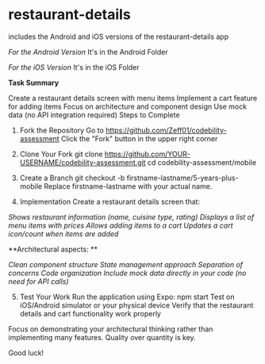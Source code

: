# restaurant-details

includes the Android and iOS versions of the restaurant-details app

*For the Android Version*
It's in the Android Folder

*For the iOS Version*
It's in the iOS Folder

<b>Task Summary</b>

Create a restaurant details screen with menu items
Implement a cart feature for adding items
Focus on architecture and component design
Use mock data (no API integration required)
Steps to Complete
1. Fork the Repository
Go to https://github.com/Zeff01/codebility-assessment
Click the "Fork" button in the upper right corner
2. Clone Your Fork
git clone https://github.com/YOUR-USERNAME/codebility-assessment.git
cd codebility-assessment/mobile
3. Create a Branch
git checkout -b firstname-lastname/5-years-plus-mobile
Replace firstname-lastname with your actual name.

4. Implementation
Create a restaurant details screen that:

*Shows restaurant information (name, cuisine type, rating)*
*Displays a list of menu items with prices*
*Allows adding items to a cart*
*Updates a cart icon/count when items are added*

**Architectural aspects: **

*Clean component structure*
*State management approach*
*Separation of concerns*
*Code organization*
*Include mock data directly in your code (no need for API calls)*

5. Test Your Work
Run the application using Expo:
npm start
Test on iOS/Android simulator or your physical device
Verify that the restaurant details and cart functionality work properly

Focus on demonstrating your architectural thinking rather than implementing many features. Quality over quantity is key.

Good luck!

